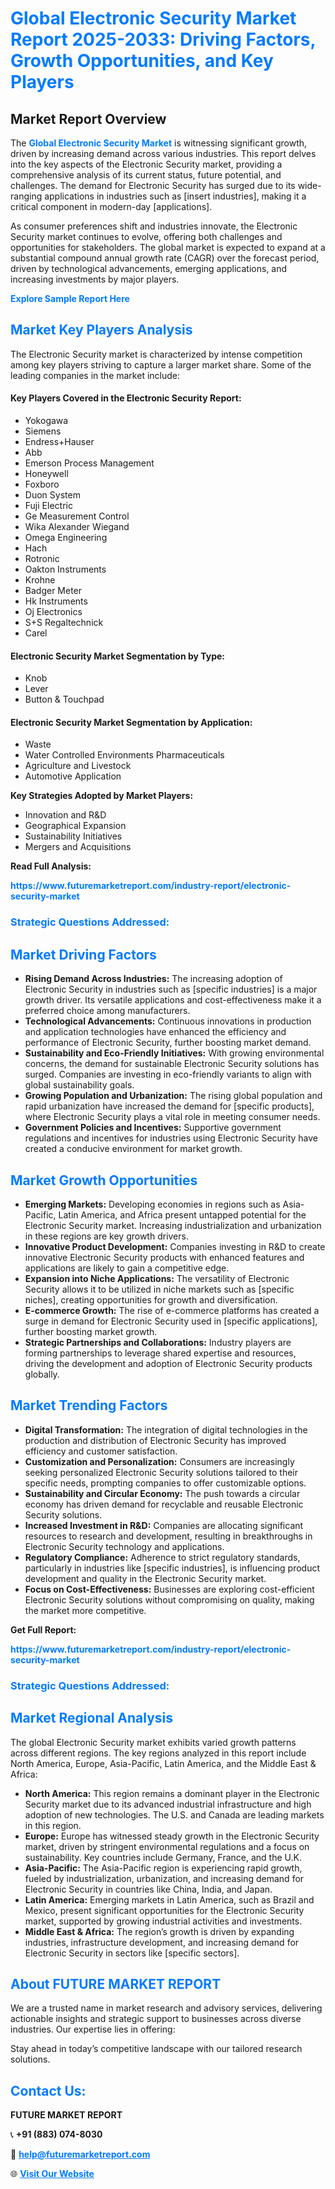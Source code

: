 <h1 style="color: #007BFF;">Global Electronic Security Market Report 2025-2033: Driving Factors, Growth Opportunities, and Key Players</h1>

<section id="overview">
<h2>Market Report Overview</h2>
<p>The <a href="https://www.futuremarketreport.com/industry-report/electronic-security-market" style="color: #007BFF; text-decoration: none;"><strong>Global Electronic Security Market</strong></a> is witnessing significant growth, driven by increasing demand across various industries. This report delves into the key aspects of the Electronic Security market, providing a comprehensive analysis of its current status, future potential, and challenges. The demand for Electronic Security has surged due to its wide-ranging applications in industries such as [insert industries], making it a critical component in modern-day [applications].</p>
<p>As consumer preferences shift and industries innovate, the Electronic Security market continues to evolve, offering both challenges and opportunities for stakeholders. The global market is expected to expand at a substantial compound annual growth rate (CAGR) over the forecast period, driven by technological advancements, emerging applications, and increasing investments by major players.</p>
</section>

<section id="overview">
<p><a href="https://www.futuremarketreport.com/request-sample/reportId=34708" style="color: #007BFF; text-decoration: none;"><strong>Explore Sample Report Here</strong></a></p>
</section>

<section id="key-players">
<h2 style="color: #007BFF;">Market Key Players Analysis</h2>
<p>The Electronic Security market is characterized by intense competition among key players striving to capture a larger market share. Some of the leading companies in the market include:</p>
<h4>Key Players Covered in the Electronic Security Report:</h4>
<ul><li>Yokogawa</li><li>Siemens</li><li>Endress+Hauser</li><li>Abb</li><li>Emerson Process Management</li><li>Honeywell</li><li>Foxboro</li><li>Duon System</li><li>Fuji Electric</li><li>Ge Measurement Control</li><li>Wika Alexander Wiegand</li><li>Omega Engineering</li><li>Hach</li><li>Rotronic</li><li>Oakton Instruments</li><li>Krohne</li><li>Badger Meter</li><li>Hk Instruments</li><li>Oj Electronics</li><li>S+S Regaltechnick</li><li>Carel</li></ul>
<h4>Electronic Security Market Segmentation by Type:</h4>
<ul><li>Knob</li><li>Lever</li><li>Button &amp; Touchpad</li></ul>

<h4>Electronic Security Market Segmentation by Application:</h4>
<ul><li>Waste</li><li>Water Controlled Environments Pharmaceuticals</li><li>Agriculture and Livestock</li><li>Automotive Application</li></ul>
<p><strong>Key Strategies Adopted by Market Players:</strong></p>
<ul>
<li>Innovation and R&D</li>
<li>Geographical Expansion</li>
<li>Sustainability Initiatives</li>
<li>Mergers and Acquisitions</li>
</ul>
</section>

<section>
<p><strong>Read Full Analysis: </strong></p><a href="https://www.futuremarketreport.com/industry-report/electronic-security-market" style="color: #007BFF; text-decoration: none;"><strong>https://www.futuremarketreport.com/industry-report/electronic-security-market</strong></a>
<h3 style="color: #007BFF;">Strategic Questions Addressed:</h3>
</section>

<section id="driving-factors">
<h2 style="color: #007BFF;">Market Driving Factors</h2>
<ul>
<li><strong>Rising Demand Across Industries:</strong> The increasing adoption of Electronic Security in industries such as [specific industries] is a major growth driver. Its versatile applications and cost-effectiveness make it a preferred choice among manufacturers.</li>
<li><strong>Technological Advancements:</strong> Continuous innovations in production and application technologies have enhanced the efficiency and performance of Electronic Security, further boosting market demand.</li>
<li><strong>Sustainability and Eco-Friendly Initiatives:</strong> With growing environmental concerns, the demand for sustainable Electronic Security solutions has surged. Companies are investing in eco-friendly variants to align with global sustainability goals.</li>
<li><strong>Growing Population and Urbanization:</strong> The rising global population and rapid urbanization have increased the demand for [specific products], where Electronic Security plays a vital role in meeting consumer needs.</li>
<li><strong>Government Policies and Incentives:</strong> Supportive government regulations and incentives for industries using Electronic Security have created a conducive environment for market growth.</li>
</ul>
</section>

<section id="growth-opportunities">
<h2 style="color: #007BFF;">Market Growth Opportunities</h2>
<ul>
<li><strong>Emerging Markets:</strong> Developing economies in regions such as Asia-Pacific, Latin America, and Africa present untapped potential for the Electronic Security market. Increasing industrialization and urbanization in these regions are key growth drivers.</li>
<li><strong>Innovative Product Development:</strong> Companies investing in R&D to create innovative Electronic Security products with enhanced features and applications are likely to gain a competitive edge.</li>
<li><strong>Expansion into Niche Applications:</strong> The versatility of Electronic Security allows it to be utilized in niche markets such as [specific niches], creating opportunities for growth and diversification.</li>
<li><strong>E-commerce Growth:</strong> The rise of e-commerce platforms has created a surge in demand for Electronic Security used in [specific applications], further boosting market growth.</li>
<li><strong>Strategic Partnerships and Collaborations:</strong> Industry players are forming partnerships to leverage shared expertise and resources, driving the development and adoption of Electronic Security products globally.</li>
</ul>
</section>

<section id="trending-factors">
<h2 style="color: #007BFF;">Market Trending Factors</h2>
<ul>
<li><strong>Digital Transformation:</strong> The integration of digital technologies in the production and distribution of Electronic Security has improved efficiency and customer satisfaction.</li>
<li><strong>Customization and Personalization:</strong> Consumers are increasingly seeking personalized Electronic Security solutions tailored to their specific needs, prompting companies to offer customizable options.</li>
<li><strong>Sustainability and Circular Economy:</strong> The push towards a circular economy has driven demand for recyclable and reusable Electronic Security solutions.</li>
<li><strong>Increased Investment in R&D:</strong> Companies are allocating significant resources to research and development, resulting in breakthroughs in Electronic Security technology and applications.</li>
<li><strong>Regulatory Compliance:</strong> Adherence to strict regulatory standards, particularly in industries like [specific industries], is influencing product development and quality in the Electronic Security market.</li>
<li><strong>Focus on Cost-Effectiveness:</strong> Businesses are exploring cost-efficient Electronic Security solutions without compromising on quality, making the market more competitive.</li>
</ul>
</section>

<section>
<p><strong>Get Full Report: </strong></p><a href="https://www.futuremarketreport.com/industry-report/electronic-security-market" style="color: #007BFF; text-decoration: none;"><strong>https://www.futuremarketreport.com/industry-report/electronic-security-market</strong></a>
<h3 style="color: #007BFF;">Strategic Questions Addressed:</h3>
</section>


<section id="regional-analysis">
<h2 style="color: #007BFF;">Market Regional Analysis</h2>
<p>The global Electronic Security market exhibits varied growth patterns across different regions. The key regions analyzed in this report include North America, Europe, Asia-Pacific, Latin America, and the Middle East & Africa:</p>
<ul>
<li><strong>North America:</strong> This region remains a dominant player in the Electronic Security market due to its advanced industrial infrastructure and high adoption of new technologies. The U.S. and Canada are leading markets in this region.</li>
<li><strong>Europe:</strong> Europe has witnessed steady growth in the Electronic Security market, driven by stringent environmental regulations and a focus on sustainability. Key countries include Germany, France, and the U.K.</li>
<li><strong>Asia-Pacific:</strong> The Asia-Pacific region is experiencing rapid growth, fueled by industrialization, urbanization, and increasing demand for Electronic Security in countries like China, India, and Japan.</li>
<li><strong>Latin America:</strong> Emerging markets in Latin America, such as Brazil and Mexico, present significant opportunities for the Electronic Security market, supported by growing industrial activities and investments.</li>
<li><strong>Middle East & Africa:</strong> The region’s growth is driven by expanding industries, infrastructure development, and increasing demand for Electronic Security in sectors like [specific sectors].</li>
</ul>
</section>

<footer>
<h2 style="color: #007BFF;">About FUTURE MARKET REPORT</h2>
<p>We are a trusted name in market research and advisory services, delivering actionable insights and strategic support to businesses across diverse industries. Our expertise lies in offering:</p>

<p>Stay ahead in today’s competitive landscape with our tailored research solutions.</p>

<h2 style="color: #007BFF;">Contact Us:</h2>
<p><strong>FUTURE MARKET REPORT</strong></p>
<p>📞 <strong>+91 (883) 074-8030</strong></p>
<p>📧 <strong><a href="mailto:help@futuremarketreport.com" style="color: #007BFF;">help@futuremarketreport.com</a></strong></p>
<p>🌐 <strong><a href="https://www.futuremarketreport.com/" style="color: #007BFF;">Visit Our Website</a></strong></p>
</footer>